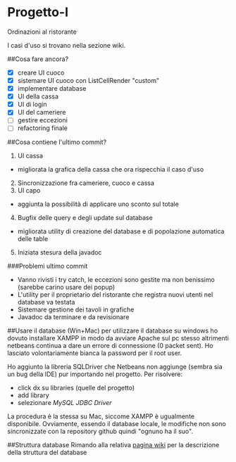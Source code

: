 # Progetto-I
Ordinazioni al ristorante

I casi d'uso si trovano nella sezione wiki.

##Cosa fare ancora?
- [x] creare UI cuoco
- [x] sistemare UI cuoco con ListCellRender "custom"
- [x] implementare database
- [x] UI della cassa
- [x] UI di login
- [x] UI del cameriere
- [ ] gestire eccezioni
- [ ] refactoring finale

##Cosa contiene l'ultimo commit?

1. UI cassa
  * migliorata la grafica della cassa che ora rispecchia il caso d'uso
2. Sincronizzazione fra cameriere, cuoco e cassa
3. UI capo
  * aggiunta la possibilità di applicare uno sconto sul totale
4. Bugfix delle query e degli update sul database
  * migliorata utility di creazione del database e di popolazione automatica delle table
5. Iniziata stesura della javadoc
  
###Problemi ultimo commit
* Vanno rivisti i try catch, le eccezioni sono gestite ma non benissimo (sarebbe carino usare dei popup)
* L'utility per il proprietario del ristorante che registra nuovi utenti nel database va testata
* Sistemare gestione dei tavoli in grafiche
* Javadoc da terminare e da revisionare

##Usare il database (Win+Mac)
per utilizzare il database su windows ho dovuto installare XAMPP in modo da avviare Apache sul pc stesso altrimenti netbeans continua a dare un errore di connessione (0 packet sent). Ho lasciato volontariamente bianca la password per il root user.

Ho aggiunto la libreria SQLDriver che Netbeans non aggiunge (sembra sia un bug della IDE) pur importando nel progetto. Per risolvere:
* click dx su libraries (quelle del progetto)
* add library
* selezionare *MySQL JDBC Driver*

La procedura è la stessa su Mac, siccome XAMPP è ugualmente disponibile.
Ovviamente, essendo il database locale, le modifiche non sono sincronizzate con la repository github quindi "ognuno ha il suo".

##Struttura database
Rimando alla relativa [pagina wiki](https://github.com/claudio-unipv/Progetto-I/wiki/Database-SQL) per la descrizione della struttura del database
